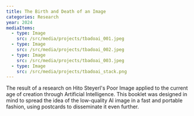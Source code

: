 ```yaml
---
title: The Birth and Death of an Image
categories: Research
year: 2024
mediaItems:
  - type: Image
    src: /src/media/projects/tbadoai_001.jpeg
  - type: Image
    src: /src/media/projects/tbadoai_002.jpeg
  - type: Image
    src: /src/media/projects/tbadoai_003.jpeg
  - type: Image
    src: /src/media/projects/tbadoai_stack.png
---
```

The result of a research on Hito Steyerl's Poor Image applied to the current age of creation through Artificial Intelligence. This booklet was designed in mind to spread the idea of the low-quality AI image in a fast and portable fashion, using postcards to disseminate it even further.